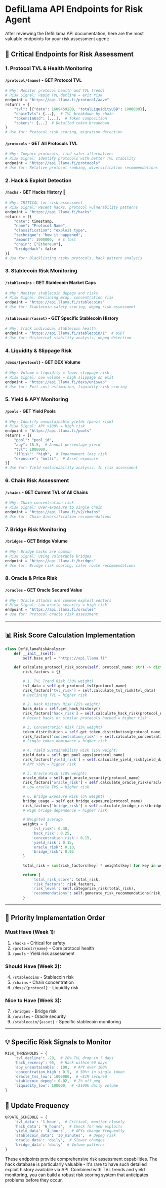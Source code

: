 # DefiLlama API Endpoints for Risk Agent

After reviewing the DefiLlama API documentation, here are the most valuable endpoints for your risk assessment agent:

## 🔴 **Critical Endpoints for Risk Assessment**

### 1. **Protocol TVL & Health Monitoring**

#### `/protocol/{name}` - GET Protocol TVL
```python
# Why: Monitor protocol health and TVL trends
# Risk Signal: Rapid TVL decline = exit risk
endpoint = "https://api.llama.fi/protocol/aave"
returns = {
    "tvl": [{"date": 1609459200, "totalLiquidityUSD": 1000000}],
    "chainTvls": {...},  # TVL breakdown by chain
    "tokensInUsd": [...],  # Token composition
    "tokens": [...]  # Detailed token breakdown
}
# Use for: Protocol risk scoring, migration detection
```

#### `/protocols` - GET All Protocols TVL
```python
# Why: Compare protocols, find safer alternatives
# Risk Signal: Identify protocols with better TVL stability
endpoint = "https://api.llama.fi/protocols"
# Use for: Relative protocol ranking, diversification recommendations
```

### 2. **Hack & Exploit Detection**

#### `/hacks` - GET Hacks History 🚨
```python
# Why: CRITICAL for risk assessment
# Risk Signal: Recent hacks, protocol vulnerability patterns
endpoint = "https://api.llama.fi/hacks"
returns = [{
    "date": timestamp,
    "name": "Protocol Name",
    "classification": "exploit type",
    "technique": "how it happened",
    "amount": 1000000,  # $ lost
    "chain": ["Ethereum"],
    "bridgeHack": false
}]
# Use for: Blacklisting risky protocols, hack pattern analysis
```

### 3. **Stablecoin Risk Monitoring**

#### `/stablecoins` - GET Stablecoin Market Caps
```python
# Why: Monitor stablecoin depegs and risks
# Risk Signal: Declining mcap, concentration risk
endpoint = "https://api.llama.fi/stablecoins"
# Use for: Stablecoin safety scoring, depeg risk assessment
```

#### `/stablecoin/{asset}` - GET Specific Stablecoin History
```python
# Why: Track individual stablecoin health
endpoint = "https://api.llama.fi/stablecoin/1"  # USDT
# Use for: Historical stability analysis, depeg detection
```

### 4. **Liquidity & Slippage Risk**

#### `/dexs/{protocol}` - GET DEX Volume
```python
# Why: Volume = liquidity = lower slippage risk
# Risk Signal: Low volume = high slippage on exit
endpoint = "https://api.llama.fi/dexs/uniswap"
# Use for: Exit cost estimation, liquidity risk scoring
```

### 5. **Yield & APY Monitoring**

#### `/pools` - GET Yield Pools
```python
# Why: Identify unsustainable yields (ponzi risk)
# Risk Signal: APY >100% = high risk
endpoint = "https://api.llama.fi/pools"
returns = [{
    "pool": "pool_id",
    "apy": 15.5,  # Annual percentage yield
    "tvl": 1000000,
    "ilRisk": "high",  # Impermanent loss risk
    "exposure": "multi",  # Asset exposure
}]
# Use for: Yield sustainability analysis, IL risk assessment
```

### 6. **Chain Risk Assessment**

#### `/chains` - GET Current TVL of All Chains
```python
# Why: Chain concentration risk
# Risk Signal: Over-exposure to single chain
endpoint = "https://api.llama.fi/v2/chains"
# Use for: Chain diversification recommendations
```

### 7. **Bridge Risk Monitoring**

#### `/bridges` - GET Bridge Volume
```python
# Why: Bridge hacks are common
# Risk Signal: Using vulnerable bridges
endpoint = "https://api.llama.fi/bridges"
# Use for: Bridge risk scoring, safer route recommendations
```

### 8. **Oracle & Price Risk**

#### `/oracles` - GET Oracle Secured Value
```python
# Why: Oracle attacks are common exploit vectors
# Risk Signal: Low oracle security = high risk
endpoint = "https://api.llama.fi/oracles"
# Use for: Protocol oracle risk assessment
```

---

## 📊 **Risk Score Calculation Implementation**

```python
class DefiLlamaRiskAnalyzer:
    def __init__(self):
        self.base_url = "https://api.llama.fi"
        
    def calculate_protocol_risk_score(self, protocol_name: str) -> dict:
        risk_factors = {}
        
        # 1. TVL Trend Risk (30% weight)
        tvl_data = self.get_protocol_tvl(protocol_name)
        risk_factors['tvl_risk'] = self.calculate_tvl_risk(tvl_data)
        # Declining TVL = higher risk
        
        # 2. Hack History Risk (25% weight)
        hack_data = self.get_hack_history()
        risk_factors['hack_risk'] = self.calculate_hack_risk(protocol_name, hack_data)
        # Recent hacks or similar protocols hacked = higher risk
        
        # 3. Concentration Risk (15% weight)
        token_distribution = self.get_token_distribution(protocol_name)
        risk_factors['concentration_risk'] = self.calculate_concentration(token_distribution)
        # Single token dominance = higher risk
        
        # 4. Yield Sustainability Risk (15% weight)
        yield_data = self.get_pool_apys(protocol_name)
        risk_factors['yield_risk'] = self.calculate_yield_risk(yield_data)
        # APY >50% = higher risk
        
        # 5. Oracle Risk (10% weight)
        oracle_data = self.get_oracle_security(protocol_name)
        risk_factors['oracle_risk'] = self.calculate_oracle_risk(oracle_data)
        # Low oracle TVS = higher risk
        
        # 6. Bridge Exposure Risk (5% weight)
        bridge_usage = self.get_bridge_exposure(protocol_name)
        risk_factors['bridge_risk'] = self.calculate_bridge_risk(bridge_usage)
        # High bridge dependence = higher risk
        
        # Weighted average
        weights = {
            'tvl_risk': 0.30,
            'hack_risk': 0.25,
            'concentration_risk': 0.15,
            'yield_risk': 0.15,
            'oracle_risk': 0.10,
            'bridge_risk': 0.05
        }
        
        total_risk = sum(risk_factors[key] * weights[key] for key in weights)
        
        return {
            'total_risk_score': total_risk,
            'risk_factors': risk_factors,
            'risk_level': self.categorize_risk(total_risk),
            'recommendations': self.generate_risk_recommendations(risk_factors)
        }
```

---

## 🎯 **Priority Implementation Order**

### Must Have (Week 1):
1. `/hacks` - Critical for safety
2. `/protocol/{name}` - Core protocol health
3. `/pools` - Yield risk assessment

### Should Have (Week 2):
4. `/stablecoins` - Stablecoin risk
5. `/chains` - Chain concentration
6. `/dexs/{protocol}` - Liquidity risk

### Nice to Have (Week 3):
7. `/bridges` - Bridge risk
8. `/oracles` - Oracle security
9. `/stablecoin/{asset}` - Specific stablecoin monitoring

---

## 💡 **Specific Risk Signals to Monitor**

```python
RISK_THRESHOLDS = {
    'tvl_decline': -20,  # 20% TVL drop in 7 days
    'hack_recency': 90,  # Hack within 90 days
    'apy_unsustainable': 100,  # APY over 100%
    'concentration_high': 0.5,  # 50%+ in single token
    'oracle_tvs_low': 1000000,  # <$1M secured
    'stablecoin_depeg': 0.02,  # 2% off peg
    'liquidity_low': 100000,  # <$100k daily volume
}
```

## 🔄 **Update Frequency**

```python
UPDATE_SCHEDULE = {
    'tvl_data': '1_hour',  # Critical, monitor closely
    'hack_data': '6_hours',  # Check for new exploits
    'yield_data': '4_hours',  # APYs change frequently
    'stablecoin_data': '30_minutes',  # Depeg risk
    'oracle_data': 'daily',  # Slower changes
    'bridge_data': 'daily'  # Volume patterns
}
```

These endpoints provide comprehensive risk assessment capabilities. The hack database is particularly valuable - it's rare to have such detailed exploit history available via API. Combined with TVL trends and yield monitoring, you can build a robust risk scoring system that anticipates problems before they occur.